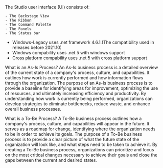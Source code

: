 The Studio user interface (UI) consists of: 

    - The Backstage View
    - The Ribbon
    - The Command Palette
    - The Panels
    - The Status bar


- Windows-Legacy uses .net framework 4.6.1.(The compatibility used in releases before 2021.10)
- Windows compability uses .net 5 with windows support
- Cross platform compability uses .net 5 with cross platform support 

What is an As-Is Process?
An As-Is business process is a detailed overview of the current state of a company's process, culture, and capabilities. It outlines how work is currently performed and how information flows through the organization. The purpose of an As-Is business process is to provide a baseline for identifying areas for improvement, optimizing the use of resources, and ultimately increasing efficiency and productivity. By understanding how work is currently being performed, organizations can develop strategies to eliminate bottlenecks, reduce waste, and enhance overall business processes.

What is a To-Be Process?
A To-Be business process outlines how a company's process, culture, and capabilities will appear in the future. It serves as a roadmap for change, identifying where the organization needs to be in order to achieve its goals. The purpose of a To-Be business process is to provide a clear picture of what the future state of the organization will look like, and what steps need to be taken to achieve it. By creating a To-Be business process, organizations can prioritize and focus on the most critical changes necessary to achieve their goals and close the gaps between the current and desired states.